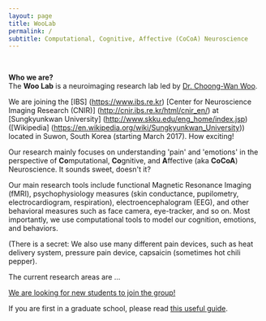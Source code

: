 ```yaml
---
layout: page
title: WooLab
permalink: /
subtitle: Computational, Cognitive, Affective (CoCoA) Neuroscience
---
```

&nbsp;

**Who we are?**  
The **Woo Lab** is a neuroimaging research lab led by [Dr. Choong-Wan Woo](http://wanirepo.github.io).  

We are joining the [IBS] (https://www.ibs.re.kr) [Center for Neuroscience Imaging Research (CNIR)] (http://cnir.ibs.re.kr/html/cnir_en/) at [Sungkyunkwan University] (http://www.skku.edu/eng_home/index.jsp) ([Wikipedia] (https://en.wikipedia.org/wiki/Sungkyunkwan_University)) located in Suwon, South Korea (starting March 2017). How exciting!

Our research mainly focuses on understanding 'pain' and 'emotions' in the perspective of **Co**mputational, **Co**gnitive, and **A**ffective (aka **CoCoA**) Neuroscience. It sounds sweet, doesn't it?

Our main research tools include functional Magnetic Resonance Imaging (fMRI), psychophysiology measures (skin conductance, pupilometry, electrocardiogram, respiration), electroencephalogram (EEG), and other behavioral measures such as face camera, eye-tracker, and so on. Most importantly, we use computational tools to model our cognition, emotions, and behaviors.  


(There is a secret: We also use many different pain devices, such as heat delivery system, pressure pain device, capsaicin (sometimes hot chili pepper). 



The current research areas are ...

[We are looking for new students to join the group!](position)

If you are first in a graduate school, please read [this useful guide](/resources/beginning-students).
